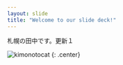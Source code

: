 ```yaml
---
layout: slide
title: "Welcome to our slide deck!"
---
```


札幌の田中です。更新１

![kimonotocat](https://octodex.github.com/images/kimonotocat.png)
{: .center}
